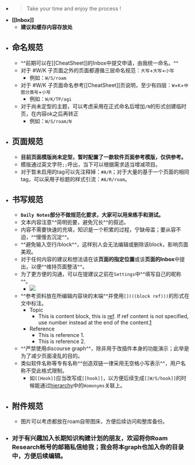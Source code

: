 - > Take your time and enjoy the process !
- **[[Inbox]]**
    - __建议和缓存内容存放处__
- ## 命名规范
    - ^^前期可以在[[CheatSheet]]的Inbox中提交申请，由我统一命名。^^
    - 对于 #W/K 子页面之外的页面都遵循三层命名规范：`大写`+`大写`+`小写`
        - 例如：`W/S/roam`
    - 对于 #W/K 子页面命名参考[[CheatSheet]]页说明，至少有四层：`W`+`K`+`中图分类号`+`小写`
        - 例如：`W/K/TP/agi`
    - 对于尚未定型的主题，可以考虑采用在正式命名后增加`/N`的形式创建临时页，在内容ok之后再转正
        - 例如：`W/S/roam/N`
- ## 页面规范
    - __目前页面模版尚未定型，暂时配置了一款软件页面参考模版，仅供参考。__
    - 模版通过英文字符`;;`呼出，当下可以根据需求适当增减项目。
    - 对于暂未启用的tag可以先注释掉：`#A/R`；对于大量的基于一个页面的相同tag，可以采用子标题的样式引流：`#A/R/roam`。
- ## 书写规范
    - __`Daily Notes`部分不做规范化要求，大家可以用来练手和测试。__
    - 文本内容注意^^简明扼要，避免冗长^^的叙述。
    - 内容不需要快速的充填，知识是一个积累的过程，宁缺毋滥；要从容不迫，^^慢慢去沉淀^^。
    - ^^避免输入空行/block^^，这样别人会无法编辑或删除该block，影响页面美观。
    - 对于任何内容的建议和想法请在该**页面的指定位置**或该**页面的Inbox**中提出，以便^^维持页面整洁^^。
    - 为了更方便的沟通，可以在提建议之前在`Settings`中^^填写自己的昵称^^。
        - ![](https://firebasestorage.googleapis.com/v0/b/firescript-577a2.appspot.com/o/imgs%2Fapp%2FInsightSphere%2FCF7X_eDyF4.png?alt=media&token=bc617517-ef70-4644-9653-b7a8c4a530f3)
    - ^^参考资料放在所编辑内容块的末端^^并使用`[](((block ref)))`的形式在文中标注。
        - Topic
            - This is content block, this is [ref](((h37G0tjJQ))). If ref content is not specified, use number instead at the end of the content.[1](((i35wi6AfY)))
        - Reference
            - This is reference 1.
            - This is reference 2.
    - ^^严禁使用discourse graph^^，除非用于改插件本身的功能演示；此举是为了减少页面凌乱的目的。
    - 类似软件名称等专有名称^^创造双链一律采用无空格小写表示^^，用户名称不受此格式限制。
        - 如`[[Hook]]`应当改写成`[[hook]]`，以方便后续生成`[[W/S/hook]]`的时候能通过[hierarchy](((FNajtEHIR)))中的`Homonyms`关联上。
- ## 附件规范
    - 图片可以考虑都放在roam自带图床，方便后续访问和整库备份。
- ### __对于有兴趣加入长期知识构建计划的朋友，欢迎将你Roam Research帐号的邮箱私信给我；我会将本graph也加入你的目录中，方便后续编辑。__
